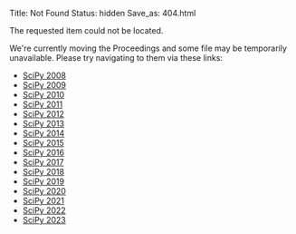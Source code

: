 Title: Not Found
Status: hidden
Save_as: 404.html

The requested item could not be located. 

We're currently moving the Proceedings and some file may be temporarily unavailable. Please try navigating to them via these links:

- [SciPy 2008](http://conference.scipy.org.s3-website-us-east-1.amazonaws.com/proceedings/scipy2008)
- [SciPy 2009](http://conference.scipy.org.s3-website-us-east-1.amazonaws.com/proceedings/scipy2009)
- [SciPy 2010](http://conference.scipy.org.s3-website-us-east-1.amazonaws.com/proceedings/scipy2010)
- [SciPy 2011](http://conference.scipy.org.s3-website-us-east-1.amazonaws.com/proceedings/scipy2011)
- [SciPy 2012](http://conference.scipy.org.s3-website-us-east-1.amazonaws.com/proceedings/scipy2012)
- [SciPy 2013](http://conference.scipy.org.s3-website-us-east-1.amazonaws.com/proceedings/scipy2013)
- [SciPy 2014](http://conference.scipy.org.s3-website-us-east-1.amazonaws.com/proceedings/scipy2014)
- [SciPy 2015](http://conference.scipy.org.s3-website-us-east-1.amazonaws.com/proceedings/scipy2015)
- [SciPy 2016](http://conference.scipy.org.s3-website-us-east-1.amazonaws.com/proceedings/scipy2016)
- [SciPy 2017](http://conference.scipy.org.s3-website-us-east-1.amazonaws.com/proceedings/scipy2017)
- [SciPy 2018](http://conference.scipy.org.s3-website-us-east-1.amazonaws.com/proceedings/scipy2018)
- [SciPy 2019](http://conference.scipy.org.s3-website-us-east-1.amazonaws.com/proceedings/scipy2019)
- [SciPy 2020](http://conference.scipy.org.s3-website-us-east-1.amazonaws.com/proceedings/scipy2020)
- [SciPy 2021](http://conference.scipy.org.s3-website-us-east-1.amazonaws.com/proceedings/scipy2021)
- [SciPy 2022](http://conference.scipy.org.s3-website-us-east-1.amazonaws.com/proceedings/scipy2022)
- [SciPy 2023](http://conference.scipy.org.s3-website-us-east-1.amazonaws.com/proceedings/scipy2023)

